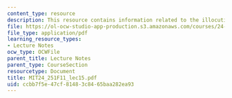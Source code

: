 ```yaml
---
content_type: resource
description: This resource contains information related to the illocutionary force.
file: https://ol-ocw-studio-app-production.s3.amazonaws.com/courses/24-251-introduction-to-philosophy-of-language-fall-2011/ccbb7f5e47cf81483c8465baa282ea93_MIT24_251F11_lec15.pdf
file_type: application/pdf
learning_resource_types:
- Lecture Notes
ocw_type: OCWFile
parent_title: Lecture Notes
parent_type: CourseSection
resourcetype: Document
title: MIT24_251F11_lec15.pdf
uid: ccbb7f5e-47cf-8148-3c84-65baa282ea93
---
```

